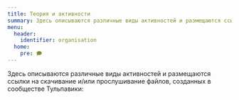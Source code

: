 ```yaml
---
title: Теория и активности
summary: Здесь описываются различные виды активностей и размещаются ссылки на скачивание и/или прослушивание файлов, созданных в сообществе Тульпавики
menu:
  header:
    identifier: organisation
  home:
    pre: 🗩
---
```


Здесь описываются различные виды активностей и размещаются ссылки на скачивание и/или прослушивание файлов, созданных в сообществе Тульпавики:
